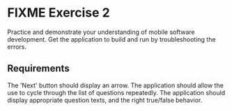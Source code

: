 # FIXME Exercise 2

Practice and demonstrate your understanding of mobile software development.
Get the application to build and run by troubleshooting the errors.

## Requirements

The 'Next' button should display an arrow.
The application should allow the use to cycle through the list of questions repeatedly.
The application should display appropriate question texts, and the right true/false behavior.
